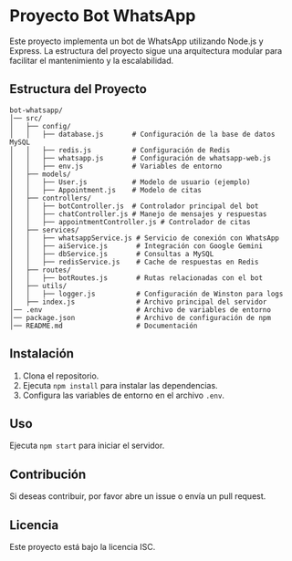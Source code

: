 # Proyecto Bot WhatsApp

Este proyecto implementa un bot de WhatsApp utilizando Node.js y Express. La estructura del proyecto sigue una arquitectura modular para facilitar el mantenimiento y la escalabilidad.

## Estructura del Proyecto

```
bot-whatsapp/
│── src/
│   ├── config/
│   │   ├── database.js       # Configuración de la base de datos MySQL
│   │   ├── redis.js          # Configuración de Redis
│   │   ├── whatsapp.js       # Configuración de whatsapp-web.js
│   │   ├── env.js            # Variables de entorno
│   ├── models/
│   │   ├── User.js           # Modelo de usuario (ejemplo)
│   │   ├── Appointment.js    # Modelo de citas
│   ├── controllers/
│   │   ├── botController.js  # Controlador principal del bot
│   │   ├── chatController.js # Manejo de mensajes y respuestas
│   │   ├── appointmentController.js # Controlador de citas
│   ├── services/
│   │   ├── whatsappService.js # Servicio de conexión con WhatsApp
│   │   ├── aiService.js       # Integración con Google Gemini
│   │   ├── dbService.js       # Consultas a MySQL
│   │   ├── redisService.js    # Cache de respuestas en Redis
│   ├── routes/
│   │   ├── botRoutes.js       # Rutas relacionadas con el bot
│   ├── utils/
│   │   ├── logger.js          # Configuración de Winston para logs
│   ├── index.js               # Archivo principal del servidor
│── .env                       # Archivo de variables de entorno
│── package.json               # Archivo de configuración de npm
│── README.md                  # Documentación
```

## Instalación

1. Clona el repositorio.
2. Ejecuta `npm install` para instalar las dependencias.
3. Configura las variables de entorno en el archivo `.env`.

## Uso

Ejecuta `npm start` para iniciar el servidor.

## Contribución

Si deseas contribuir, por favor abre un issue o envía un pull request.

## Licencia

Este proyecto está bajo la licencia ISC.